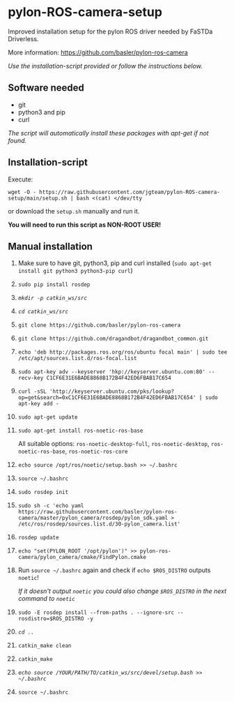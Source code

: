 # pylon-ROS-camera-setup
Improved installation setup for the pylon ROS driver needed by FaSTDa Driverless.

More information: https://github.com/basler/pylon-ros-camera

*Use the installation-script provided or follow the instructions below.*

## Software needed

- git
- python3 and pip
- curl

*The script will automatically install these packages with apt-get if not found.*

## Installation-script

Execute:

`wget -O - https://raw.githubusercontent.com/jgteam/pylon-ROS-camera-setup/main/setup.sh | bash <(cat) </dev/tty`

or download the ```setup.sh``` manually and run it.

**You will need to run this script as NON-ROOT USER!** 

## Manual installation

1. Make sure to have git, python3, pip and curl installed (`sudo apt-get install git python3 python3-pip curl`)
2. `sudo pip install rosdep`
3. *`mkdir -p catkin_ws/src`*
4. *`cd catkin_ws/src`*
5. `git clone https://github.com/basler/pylon-ros-camera`
6. `git clone https://github.com/dragandbot/dragandbot_common.git`
7. `echo 'deb http://packages.ros.org/ros/ubuntu focal main' | sudo tee /etc/apt/sources.list.d/ros-focal.list`
8. `sudo apt-key adv --keyserver 'hkp://keyserver.ubuntu.com:80' --recv-key C1CF6E31E6BADE8868B172B4F42ED6FBAB17C654`
9. `curl -sSL 'http://keyserver.ubuntu.com/pks/lookup?op=get&search=0xC1CF6E31E6BADE8868B172B4F42ED6FBAB17C654' | sudo apt-key add -`
10. `sudo apt-get update`
11. `sudo apt-get install ros-noetic-ros-base`
    
    All suitable options: `ros-noetic-desktop-full`, `ros-noetic-desktop`, `ros-noetic-ros-base`, `ros-noetic-ros-core`
    
12. `echo source /opt/ros/noetic/setup.bash >> ~/.bashrc`
13. `source ~/.bashrc`
14. `sudo rosdep init`
15. `sudo sh -c 'echo yaml https://raw.githubusercontent.com/basler/pylon-ros-camera/master/pylon_camera/rosdep/pylon_sdk.yaml > /etc/ros/rosdep/sources.list.d/30-pylon_camera.list'`
16. `rosdep update`
17. `echo "set(PYLON_ROOT '/opt/pylon')" >> pylon-ros-camera/pylon_camera/cmake/FindPylon.cmake`
18. Run `source ~/.bashrc` again and check if `echo $ROS_DISTRO` outputs `noetic`!

    *If it doesn't output `noetic` you could also change `$ROS_DISTRO` in the next command to `noetic`*

20. `sudo -E rosdep install --from-paths . --ignore-src --rosdistro=$ROS_DISTRO -y`
21. *`cd ..`*
22. `catkin_make clean`
23. `catkin_make` 
24. *`echo source /YOUR/PATH/TO/catkin_ws/src/devel/setup.bash >> ~/.bashrc`*
25. `source ~/.bashrc`
